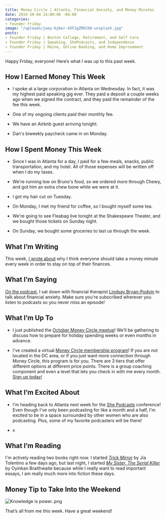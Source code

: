 ```yaml
---
title: Money Circle | Atlanta, Financial Anxiety, and Money Minutes
date: 2019-10-04 14:00:00 -04:00
categories:
- founder friday
image: "/uploads/joey-kyber-45FJgZMXCK8-unsplash.jpg"
posts:
- Founder Friday | Boston College, Retirement, and Self Care
- Founder Friday | Speaking, ShePodcasts, and Independence
- Founder Friday | Maine, Online Banking, and Home Improvement
---
```


Happy Friday, everyone! Here’s what I was up to this past week.

## **How I Earned Money This Week**

* I spoke at a large corporation in Atlanta on Wednesday. In fact, it was my highest paid speaking gig ever. They paid a deposit a couple weeks ago when we signed the contract, and they paid the remainder of the fee this week. 

* One of my ongoing clients paid their monthly fee. 

* We have an Airbnb guest arriving tonight. 

* Dan's biweekly paycheck came in on Monday.

## **How I Spent Money This Week**

* Since I was in Atlanta for a day, I paid for a few meals, snacks, public transportation, and my hotel. All of those expenses will be written off when I do my taxes.

* We're running low on Bruno's food, so we ordered more through Chewy, and got him an extra chew bone while we were at it. 

* I got my hair cut on Tuesday.

* On Monday, I met my friend for coffee, so I bought myself some tea.

* We're going to see Fleabag live tonight at the Shakespeare Theater, and we bought those tickets on Sunday night. 

* On Sunday, we bought some groceries to last us through the week.

## **What I’m Writing**

This week, [I wrote about](https://www.maggiegermano.com/blog/why-you-should-take-a-money-minute-every-week/) why I think everyone should take a money minute every week in order to stay on top of their finances.

## **What I’m Saying**

[On the podcast](https://www.maggiegermano.com/podcast/managing-financial-anxiety/), I sat down with financial therapist [Lindsay Bryan-Podvin](https://www.mindmoneybalance.com/) to talk about financial anxiety. Make sure you're subscribed wherever you listen to podcasts so you never miss an episode!

## **What I’m Up To**

* I just published the [October Money Circle meetup](https://www.eventbrite.com/e/money-circle-preparing-for-holiday-spending-tickets-72080062407)! We’ll be gathering to discuss how to prepare for holiday spending weeks or even months in advance.

* I've created a virtual [Money Circle membership program](https://maggiegermano.podia.com/inner-circle)! If you are not located in the DC area, or if you just want more connection through Money Circle, this program is for you. There are 3 tiers that offer different options at different price points. There is a group coaching component and even a level that lets you check in with me every month. [Sign up today!](https://maggiegermano.podia.com/inner-circle)

## **What I’m Excited About**

* I'm heading back to Atlanta next week for the [She Podcasts](https://www.shepodcasts.com/) conference! Even though I've only been podcasting for like a month and a half, I'm excited to be in a space surrounded by other women who are also podcasting. Plus, some of my favorite podcasters will be there!

* x

## **What I’m Reading**

I'm actively reading two books right now. I started *[Trick Mirror](https://www.goodreads.com/book/show/43126457-trick-mirror)* by Jia Tolentino a few days ago, but last night, I started *[My Sister, The Serial Killer](https://www.goodreads.com/book/show/38819868-my-sister-the-serial-killer)* by Oyinkan Braithwaite because while I really want to read important essays, I am really much more into fiction these days. 

## **Money Tip to Take Into the Weekend**

![Knowledge is power..png](/uploads/Knowledge%20is%20power..png)

That’s all from me this week. Have a great weekend!